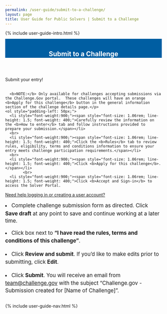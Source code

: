 ```yaml
---
permalink: /user-guide/submit-to-a-challenge/
layout: page
title: User Guide for Public Solvers | Submit to a Challenge
---
```

<div class="row">
  <div class="col-sm-12">{% include user-guide-intro.html %}</div>
</div>
<div class="row" style="padding-top: 10px; padding-bottom: 30px;">
  <div class="col-sm-12" style="padding-top: 6px; background-color: #005ea2; color: #ffffff; text-align: center;">
    <h2>Submit to a Challenge</h2>
  </div>
</div>
<div class="row">
  <div class="col-sm-7">
    <p>Submit your entry!<br><br>

      <b>NOTE:</b> Only available for challenges accepting submissions via the Challenge.Gov portal.  These challenges will have an orange <b>Apply for this challenge</b> button in the general information section of the challenge details page.</p>
    <ol style="padding-left: 50px;">
      <li style="font-weight:900;"><span style="font-size: 1.06rem; line-height: 1.5; font-weight: 400;">Carefully review the information on the <b>How to enter</b> tab and follow instructions provided to prepare your submission.</span></li>
      <br>
      <li style="font-weight:900;"><span style="font-size: 1.06rem; line-height: 1.5; font-weight: 400;">Click the <b>Rules</b> tab to review rules, eligibility, terms and conditions information to ensure your entry meets challenge participation requirements.</span></li>
      <br>
      <li style="font-weight:900;"><span style="font-size: 1.06rem; line-height: 1.5; font-weight: 400;">Click <b>Apply for this challenge</b>.</span></li>
            <br>
      <li style="font-weight:900;"><span style="font-size: 1.06rem; line-height: 1.5; font-weight: 400;">Click <b>Accept and Sign-in</b> to access the Solver Portal.
</span> <a href="{{ site.baseurl }}/user-guide/create-your-account/">Need help logging in or creating a user account?</a></li>
       <br>
      <li style="font-weight:900;"><span style="font-size: 1.06rem; line-height: 1.5; font-weight: 400;">Complete challenge submission form as directed. Click <b>Save draft</b> at any point to save and continue working at a later time.</span></li>
       <br>
      <li style="font-weight:900;"><span style="font-size: 1.06rem; line-height: 1.5; font-weight: 400;">Click box next to <b>“I have read the rules, terms and conditions of this challenge”</b>.</span></li>
        <br>
      <li style="font-weight:900;"><span style="font-size: 1.06rem; line-height: 1.5; font-weight: 400;">Click <b>Review and submit</b>. If you’d like to make edits prior to submitting, click <b>Edit</b>.</span></li>
              <br>
      <li style="font-weight:900;"><span style="font-size: 1.06rem; line-height: 1.5; font-weight: 400;">Click <b>Submit</b>. You will receive an email from team@challenge.gov with the subject “Challenge.gov - Submission created for [Name of Challenge]”.</span></li>
    </ol>
  </div>
  <div class="col-sm-1">&nbsp;</div>
  <div class="col-sm-4"> {% include user-guide-nav.html %} </div>
</div>
